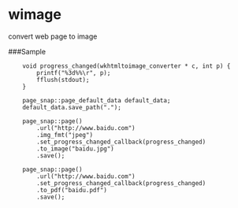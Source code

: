 # wimage
convert web page to image


###Sample

		void progress_changed(wkhtmltoimage_converter * c, int p) {
			printf("%3d%%\r", p);
			fflush(stdout);
		}

		page_snap::page_default_data default_data;
		default_data.save_path(".");
		
		page_snap::page()
			.url("http://www.baidu.com")
			.img_fmt("jpeg")
			.set_progress_changed_callback(progress_changed)
			.to_image("baidu.jpg")
			.save();
			
		page_snap::page()
			.url("http://www.baidu.com")
			.set_progress_changed_callback(progress_changed)
			.to_pdf("baidu.pdf")
			.save();
